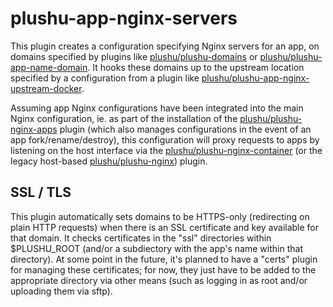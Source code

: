 # plushu-app-nginx-servers

This plugin creates a configuration specifying Nginx servers for an app, on
domains specified by plugins like [plushu/plushu-domains][] or
[plushu/plushu-app-name-domain][]. It hooks these domains up to the upstream
location specified by a configuration from a plugin like
[plushu/plushu-app-nginx-upstream-docker][].

Assuming app Nginx configurations have been integrated into the main Nginx
configuration, ie. as part of the installation of the
[plushu/plushu-nginx-apps][] plugin (which also manages configurations in the
event of an app fork/rename/destroy), this configuration will proxy requests
to apps by listening on the host interface via the
[plushu/plushu-nginx-container][] (or the legacy host-based
[plushu/plushu-nginx][]) plugin.

[plushu/plushu-domains]: https://github.com/plushu/plushu-domains
[plushu/plushu-app-name-domain]: https://github.com/plushu/plushu-app-name-domain
[plushu/plushu-app-nginx-upstream-docker]: https://github.com/plushu/plushu-app-nginx-upstream-docker
[plushu/plushu-nginx-apps]: https://github.com/plushu/plushu-nginx-apps
[plushu/plushu-nginx-container]: https://github.com/plushu/plushu-nginx-container
[plushu/plushu-nginx]: https://github.com/plushu/plushu-nginx

## SSL / TLS

This plugin automatically sets domains to be HTTPS-only (redirecting on plain
HTTP requests) when there is an SSL certificate and key available for that
domain. It checks certificates in the "ssl" directories within $PLUSHU_ROOT
(and/or a subdiectory with the app's name within that directory). At some point
in the future, it's planned to have a "certs" plugin for managing these
certificates; for now, they just have to be added to the appropriate directory
via other means (such as logging in as root and/or uploading them via sftp).
